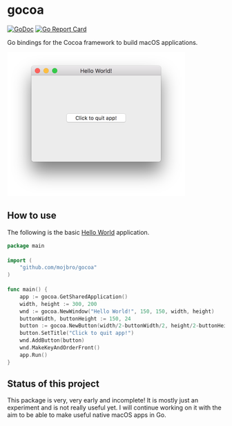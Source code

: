 # gocoa
[![GoDoc](https://godoc.org/github.com/mojbro/gocoa?status.svg)](https://godoc.org/github.com/mojbro/gocoa)
[![Go Report Card](https://goreportcard.com/badge/github.com/mojbro/gocoa)](https://goreportcard.com/report/github.com/mojbro/gocoa)

Go bindings for the Cocoa framework to build macOS applications.

<img src="resources/images/helloworld-screenshot.png" width="412" />

## How to use

The following is the basic [Hello World](examples/helloworld) application.

```go
package main

import (
	"github.com/mojbro/gocoa"
)

func main() {
	app := gocoa.GetSharedApplication()
	width, height := 300, 200
	wnd := gocoa.NewWindow("Hello World!", 150, 150, width, height)
	buttonWidth, buttonHeight := 150, 24
	button := gocoa.NewButton(width/2-buttonWidth/2, height/2-buttonHeight/2, buttonWidth, buttonHeight)
	button.SetTitle("Click to quit app!")
	wnd.AddButton(button)
	wnd.MakeKeyAndOrderFront()
	app.Run()
}
```

## Status of this project

This package is very, very early and incomplete! It is mostly just an experiment and is not really
useful yet. I will continue working on it with the aim to be able to make useful native macOS apps in Go.
